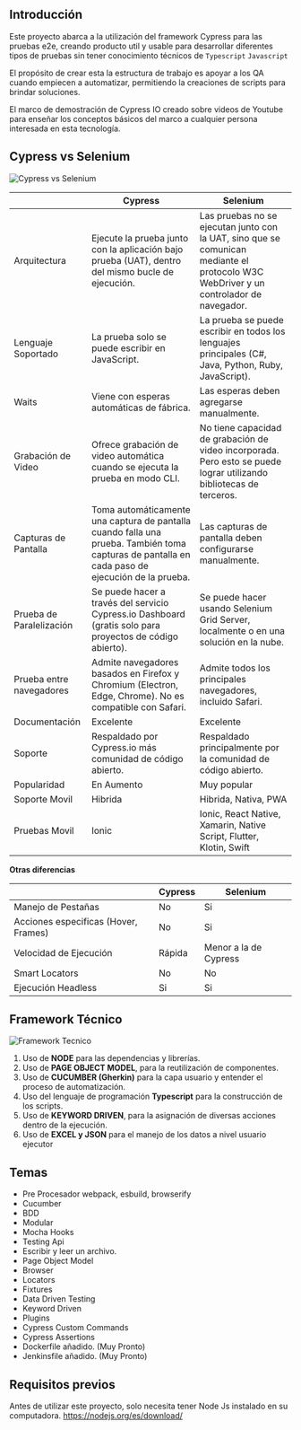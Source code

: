 
## Introducción

Este proyecto abarca a la utilización del framework Cypress para las pruebas e2e, creando producto util y usable para desarrollar diferentes tipos de pruebas sin tener conocimiento técnicos de `Typescript` `Javascript`

El propósito de crear esta la estructura de trabajo es apoyar a los QA cuando empiecen a automatizar, permitiendo la creaciones de scripts para brindar soluciones.

El marco de demostración de Cypress IO creado sobre videos de Youtube para enseñar los conceptos básicos del marco a cualquier persona interesada en esta tecnología.

## Cypress vs Selenium

![Cypress vs Selenium](/images/overview/Selenium_vs_Cypress.png)

|   |  Cypress |  Selenium  |
|-----|----|----|
Arquitectura | Ejecute la prueba junto con la aplicación bajo prueba (UAT), dentro del mismo bucle de ejecución. | Las pruebas no se ejecutan junto con la UAT, sino que se comunican mediante el protocolo W3C WebDriver y un controlador de navegador.
Lenguaje Soportado | La prueba solo se puede escribir en JavaScript. | La prueba se puede escribir en todos los lenguajes principales (C#, Java, Python, Ruby, JavaScript).
Waits | Viene con esperas automáticas de fábrica. | Las esperas deben agregarse manualmente.
Grabación de Video | Ofrece grabación de video automática cuando se ejecuta la prueba en modo CLI. | No tiene capacidad de grabación de video incorporada. Pero esto se puede lograr utilizando bibliotecas de terceros. |
Capturas de Pantalla | Toma automáticamente una captura de pantalla cuando falla una prueba. También toma capturas de pantalla en cada paso de ejecución de la prueba. | Las capturas de pantalla deben configurarse manualmente.|
Prueba de Paralelización | Se puede hacer a través del servicio Cypress.io Dashboard (gratis solo para proyectos de código abierto). | Se puede hacer usando Selenium Grid Server, localmente o en una solución en la nube. |
Prueba entre navegadores | Admite navegadores basados en Firefox y Chromium (Electron, Edge, Chrome). No es compatible con Safari. | Admite todos los principales navegadores, incluido Safari. |
Documentación | Excelente | Excelente
Soporte | Respaldado por Cypress.io más comunidad de código abierto. | Respaldado principalmente por la comunidad de código abierto. |
Popularidad | En Aumento | Muy popular 
Soporte Movil | Hibrida | Hibrida, Nativa, PWA
Pruebas Movil | Ionic | Ionic, React Native, Xamarin, Native Script, Flutter, Klotin, Swift

**Otras diferencias**

|   |  Cypress |  Selenium  |
|-----|----|----|
Manejo de Pestañas | No | Si
Acciones especificas (Hover, Frames) | No | Si
Velocidad de Ejecución | Rápida | Menor a la de Cypress |
Smart Locators | No | No
Ejecución Headless | Si | Si

## Framework Técnico

![Framework Tecnico](/images/framework-tecnico.png)

1. Uso de **NODE** para las dependencias y librerías.
2. Uso de **PAGE OBJECT MODEL**, para la reutilización de componentes.
3. Uso de **CUCUMBER (Gherkin)** para la capa usuario y entender el proceso de automatización.
4. Uso del lenguaje de programación **Typescript** para la construcción de los scripts.
5. Uso de **KEYWORD DRIVEN**, para la asignación de diversas acciones dentro de la ejecución.
6. Uso de **EXCEL y JSON** para el manejo de los datos a nivel usuario ejecutor
<!-- 
| Syntax | Description |
|--------|-------------|
Data Driven | Son aquellos en que los datos requeridos para la ejecución de las pruebas
BDD | Utilizan lenguaje natural, no técnico, para la especificación de las pruebas.
Keyword driven | Identifican una serie de palabras clave y luego se asigna cada una de éstas a una serie de acciones​.
Modular | Esta separación nos permite una mejor mantenibilidad y actualización de las pruebas.​
Híbrido | Combinación de diversos plugin para su optimización -->

## Temas

- Pre Procesador webpack, esbuild, browserify
- Cucumber
- BDD
- Modular
- Mocha Hooks
- Testing Api
- Escribir y leer un archivo.
- Page Object Model
- Browser
- Locators
- Fixtures
- Data Driven Testing
- Keyword Driven
- Plugins
- Cypress Custom Commands
- Cypress Assertions
- Dockerfile añadido. (Muy Pronto)
- Jenkinsfile añadido. (Muy Pronto)

## Requisitos previos

Antes de utilizar este proyecto, solo necesita tener Node Js instalado en su computadora.
<https://nodejs.org/es/download/>
